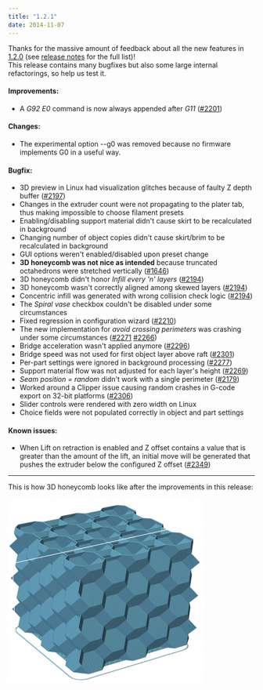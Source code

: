 ```yaml
---
title: "1.2.1"
date: 2014-11-07
---
```




Thanks for the massive amount of feedback about all the new features in [1.2.0](/releases/1.2.0) (see [release notes](/releases/1.2.0) for the full list)!  
This release contains many bugfixes but also some large internal refactorings, so help us test it.

#### Improvements:



*   A _G92 E0_ command is now always appended after _G11_ ([#2201](https://github.com/alexrj/Slic3r/issues/2201))



#### Changes:



*   The experimental option --g0 was removed because no firmware implements G0 in a useful way.



#### Bugfix:



*   3D preview in Linux had visualization glitches because of faulty Z depth buffer ([#2197](https://github.com/alexrj/Slic3r/issues/2197))
*   Changes in the extruder count were not propagating to the plater tab, thus making impossible to choose filament presets
*   Enabling/disabling support material didn't cause skirt to be recalculated in background
*   Changing number of object copies didn't cause skirt/brim to be recalculated in background
*   GUI options weren't enabled/disabled upon preset change
*   **3D honeycomb was not nice as intended** because truncated octahedrons were stretched vertically ([#1646](https://github.com/alexrj/Slic3r/issues/1646))
*   3D honeycomb didn't honor _Infill every 'n' layers_ ([#2194](https://github.com/alexrj/Slic3r/issues/2194))
*   3D honeycomb wasn't correctly aligned among skewed layers ([#2194](https://github.com/alexrj/Slic3r/issues/2194))
*   Concentric infill was generated with wrong collision check logic ([#2194](https://github.com/alexrj/Slic3r/issues/2194))
*   The _Spiral vase_ checkbox couldn't be disabled under some circumstances
*   Fixed regression in configuration wizard ([#2210](https://github.com/alexrj/Slic3r/issues/2210))
*   The new implementation for _avoid crossing perimeters_ was crashing under some circumstances ([#2271](https://github.com/alexrj/Slic3r/issues/2271) [#2266](https://github.com/alexrj/Slic3r/issues/2266))
*   Bridge acceleration wasn't applied anymore ([#2296](https://github.com/alexrj/Slic3r/issues/2296))
*   Bridge speed was not used for first object layer above raft ([#2301](https://github.com/alexrj/Slic3r/issues/2301))
*   Per-part settings were ignored in background processing ([#2277](https://github.com/alexrj/Slic3r/issues/2277))
*   Support material flow was not adjusted for each layer's height ([#2269](https://github.com/alexrj/Slic3r/issues/2269))
*   _Seam position = random_ didn't work with a single perimeter ([#2179](https://github.com/alexrj/Slic3r/issues/2179))
*   Worked around a Clipper issue causing random crashes in G-code export on 32-bit platforms ([#2306](https://github.com/alexrj/Slic3r/issues/2306))
*   Slider controls were rendered with zero width on Linux
*   Choice fields were not populated correctly in object and part settings



#### Known issues:



*   When Lift on retraction is enabled and Z offset contains a value that is greater than the amount of the lift, an initial move will be generated that pushes the extruder below the configured Z offset ([#2349](https://github.com/alexrj/Slic3r/issues/2349))



* * *

This is how 3D honeycomb looks like after the improvements in this release:

![](01.jpg)
